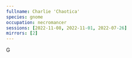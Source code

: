```yaml
---
fullname: Charlie 'Chaotica'
species: gnome
occupation: necromancer
sessions: [2022-11-08, 2022-11-01, 2022-07-26]
mirrors: [2]
---
```

G